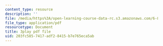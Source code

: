 ```yaml
---
content_type: resource
description: ''
file: /media/https%3A/open-learning-course-data-rc.s3.amazonaws.com/6-858-computer-systems-security-fall-2014/203fc5857417adf28415b7e765eca5ab_OgGTJIgNewE.pdf
file_type: application/pdf
resourcetype: Document
title: 3play pdf file
uid: 203fc585-7417-adf2-8415-b7e765eca5ab
---
```


